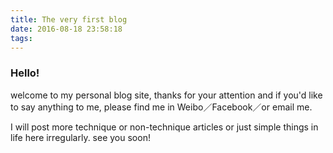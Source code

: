 ```yaml
---
title: The very first blog
date: 2016-08-18 23:58:18
tags:
---
```


### Hello!
welcome to my personal blog site, thanks for your attention and if you'd like to say anything to me, please find me in Weibo／Facebook／or email me.

I will post more technique or non-technique articles or just simple things in life here irregularly. see you soon!
